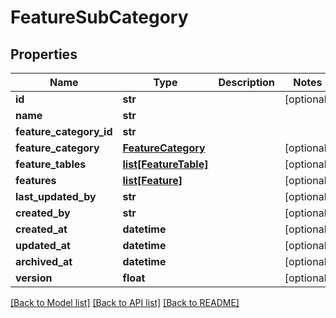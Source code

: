 # FeatureSubCategory

## Properties
Name | Type | Description | Notes
------------ | ------------- | ------------- | -------------
**id** | **str** |  | [optional] 
**name** | **str** |  | 
**feature_category_id** | **str** |  | 
**feature_category** | [**FeatureCategory**](FeatureCategory.md) |  | [optional] 
**feature_tables** | [**list[FeatureTable]**](FeatureTable.md) |  | [optional] 
**features** | [**list[Feature]**](Feature.md) |  | [optional] 
**last_updated_by** | **str** |  | [optional] 
**created_by** | **str** |  | [optional] 
**created_at** | **datetime** |  | [optional] 
**updated_at** | **datetime** |  | [optional] 
**archived_at** | **datetime** |  | [optional] 
**version** | **float** |  | [optional] 

[[Back to Model list]](../README.md#documentation-for-models) [[Back to API list]](../README.md#documentation-for-api-endpoints) [[Back to README]](../README.md)

